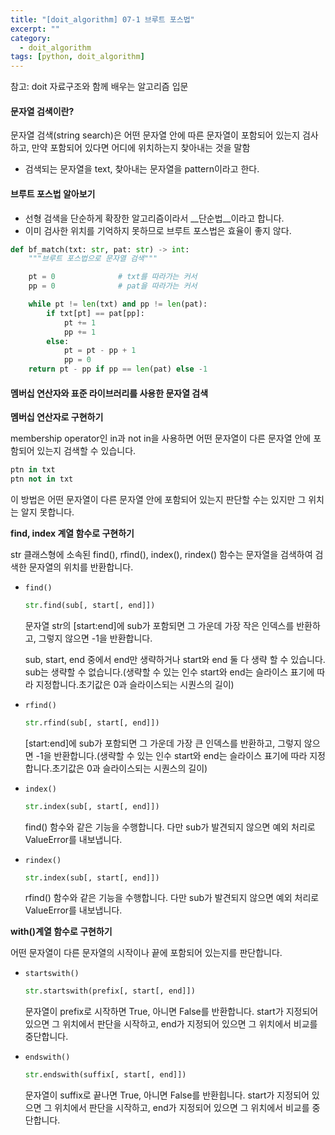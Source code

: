 ```yaml
---
title: "[doit_algorithm] 07-1 브루트 포스법"
excerpt: ""
category:
  - doit_algorithm
tags: [python, doit_algorithm]
---
```


참고: doit 자료구조와 함께 배우는 알고리즘 입문



#### 문자열 검색이란?

문자열 검색(string search)은 어떤 문자열 안에 따른 문자열이 포함되어 있는지 검사하고, 만약 포함되어 있다면 어디에 위치하는지 찾아내는 것을 말함

- 검색되는 문자열을 text, 찾아내는 문자열을 pattern이라고 한다.



#### 브루트 포스법 알아보기

- 선형 검색을 단순하게 확장한 알고리즘이라서 __단순법__이라고 합니다.
- 이미 검사한 위치를 기억하지 못하므로 브루트 포스법은 효율이 좋지 않다.

```python
def bf_match(txt: str, pat: str) -> int:
    """브루트 포스법으로 문자열 검색"""

    pt = 0              # txt를 따라가는 커서
    pp = 0              # pat을 따라가는 커서

    while pt != len(txt) and pp != len(pat):
        if txt[pt] == pat[pp]:
            pt += 1
            pp += 1
        else:
            pt = pt - pp + 1
            pp = 0
    return pt - pp if pp == len(pat) else -1
```



#### 멤버십 연산자와 표준 라이브러리를 사용한 문자열 검색

__멤버십 연산자로 구현하기__

membership operator인 in과 not in을 사용하면 어떤 문자열이 다른 문자열 안에 포함되어 있는지 검색할 수 있습니다.

```python
ptn in txt
ptn not in txt
```

이 방법은 어떤 문자열이 다른 문자열 안에 포함되어 있는지 판단할 수는 있지만 그 위치는 알지 못합니다.



__find, index 계열 함수로 구현하기__

str 클래스형에 소속된 find(), rfind(), index(), rindex() 함수는 문자열을 검색하여 검색한 문자열의 위치를 반환합니다. 

- `find()`

  ```python
  str.find(sub[, start[, end]])
  ```

  문자열 str의 [start:end]에 sub가 포함되면 그 가운데 가장 작은 인덱스를 반환하고, 그렇지 않으면 -1을 반환합니다.

  sub, start, end 중에서 end만 생략하거나 start와 end 둘 다 생략 할 수 있습니다. sub는 생략할 수 없습니다.(생략할 수 있는 인수 start와 end는 슬라이스 표기에 따라 지정합니다.초기값은 0과 슬라이스되는 시퀀스의 길이)

- `rfind()`

  ```python
  str.rfind(sub[, start[, end]])
  ```

  [start:end]에 sub가 포함되면 그 가운데 가장 큰 인덱스를 반환하고, 그렇지 않으면 -1을 반환합니다.(생략할 수 있는 인수 start와 end는 슬라이스 표기에 따라 지정합니다.초기값은 0과 슬라이스되는 시퀀스의 길이)

- `index()`

  ```python
  str.index(sub[, start[, end]])
  ```

  find() 함수와 같은 기능을 수행합니다. 다만 sub가 발견되지 않으면 예외 처리로 ValueError를 내보냅니다.

- `rindex()`

  ```python
  str.index(sub[, start[, end]])
  ```

  rfind() 함수와 같은 기능을 수행합니다. 다만 sub가 발견되지 않으면 예외 처리로 ValueError를 내보냅니다.



__with()계열 함수로 구현하기__

어떤 문자열이 다른 문자열의 시작이나 끝에 포함되어 있는지를 판단합니다.

- `startswith()`

  ```python
  str.startswith(prefix[, start[, end]])
  ```

  문자열이 prefix로 시작하면 True, 아니면 False를 반환합니다. start가 지정되어 있으면 그 위치에서 판단을 시작하고, end가 지정되어 있으면 그 위치에서 비교를 중단합니다.

- `endswith()`

  ```python
  str.endswith(suffix[, start[, end]])
  ```
  문자열이 suffix로 끝나면 True, 아니면 False를 반환힙니다. start가 지정되어 있으면 그 위치에서 판단을 시작하고, end가 지정되어 있으면 그 위치에서 비교를 중단합니다.